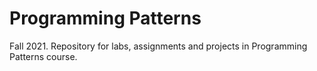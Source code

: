 # Programming Patterns
Fall 2021. Repository for labs, assignments and projects in Programming Patterns course. 

